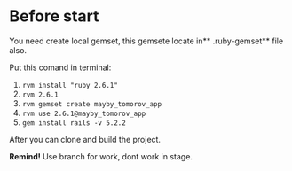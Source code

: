 # Before start
You need create local gemset, this gemsete locate in** .ruby-gemset** file also.

Put this comand in terminal:

1. `rvm install "ruby 2.6.1"`
2. `rvm 2.6.1`
3. `rvm gemset create mayby_tomorov_app`
4. `rvm use 2.6.1@mayby_tomorov_app`
5. `gem install rails -v 5.2.2`

After you can clone and build the project.

**Remind!**
Use branch for work, dont work in stage. 
